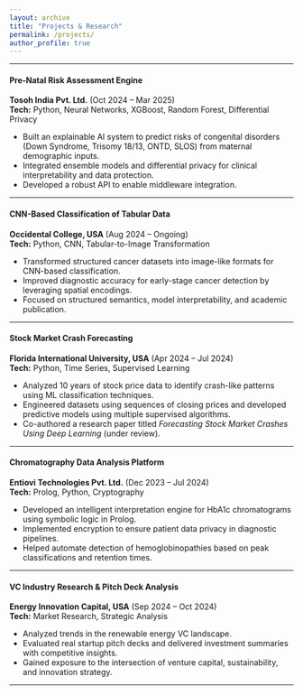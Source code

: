 ```yaml
---
layout: archive
title: "Projects & Research"
permalink: /projects/
author_profile: true
---
```


---

#### **Pre-Natal Risk Assessment Engine**  
**Tosoh India Pvt. Ltd.** (Oct 2024 – Mar 2025)  
**Tech:** Python, Neural Networks, XGBoost, Random Forest, Differential Privacy  
- Built an explainable AI system to predict risks of congenital disorders (Down Syndrome, Trisomy 18/13, ONTD, SLOS) from maternal demographic inputs.  
- Integrated ensemble models and differential privacy for clinical interpretability and data protection.  
- Developed a robust API to enable middleware integration.

---

#### **CNN-Based Classification of Tabular Data**  
**Occidental College, USA** (Aug 2024 – Ongoing)  
**Tech:** Python, CNN, Tabular-to-Image Transformation  
- Transformed structured cancer datasets into image-like formats for CNN-based classification.  
- Improved diagnostic accuracy for early-stage cancer detection by leveraging spatial encodings.  
- Focused on structured semantics, model interpretability, and academic publication.

---

#### **Stock Market Crash Forecasting**  
**Florida International University, USA** (Apr 2024 – Jul 2024)  
**Tech:** Python, Time Series, Supervised Learning  
- Analyzed 10 years of stock price data to identify crash-like patterns using ML classification techniques.  
- Engineered datasets using sequences of closing prices and developed predictive models using multiple supervised algorithms.  
- Co-authored a research paper titled *Forecasting Stock Market Crashes Using Deep Learning* (under review).

---

#### **Chromatography Data Analysis Platform**  
**Entiovi Technologies Pvt. Ltd.** (Dec 2023 – Jul 2024)  
**Tech:** Prolog, Python, Cryptography  
- Developed an intelligent interpretation engine for HbA1c chromatograms using symbolic logic in Prolog.  
- Implemented encryption to ensure patient data privacy in diagnostic pipelines.  
- Helped automate detection of hemoglobinopathies based on peak classifications and retention times.

---

#### **VC Industry Research & Pitch Deck Analysis**  
**Energy Innovation Capital, USA** (Sep 2024 – Oct 2024)  
**Tech:** Market Research, Strategic Analysis  
- Analyzed trends in the renewable energy VC landscape.  
- Evaluated real startup pitch decks and delivered investment summaries with competitive insights.  
- Gained exposure to the intersection of venture capital, sustainability, and innovation strategy.

---
